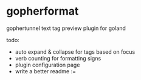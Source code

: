 # gopherformat

gophertunnel text tag preview plugin for goland

todo:
  - auto expand & collapse for tags based on focus
  - verb counting for formatting signs
  - plugin configuration page
  - write a better readme :=
